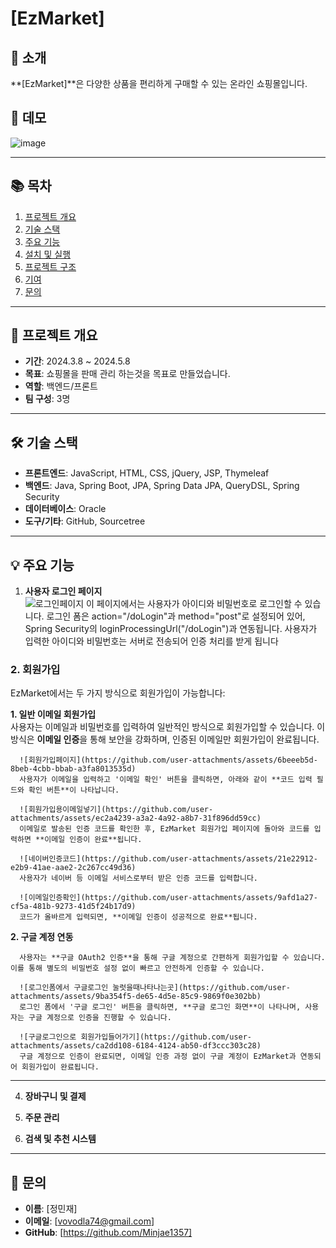 # [EzMarket]

## 🛒 소개
**[EzMarket]**은 다양한 상품을 편리하게 구매할 수 있는 온라인 쇼핑몰입니다.  

## 📸 데모
![image](https://github.com/user-attachments/assets/e68db682-3ddb-418d-8ab7-efc9f60b3cf8)

---

## 📚 목차
1. [프로젝트 개요](#프로젝트-개요)
2. [기술 스택](#기술-스택)
3. [주요 기능](#주요-기능)
4. [설치 및 실행](#설치-및-실행)
5. [프로젝트 구조](#프로젝트-구조)
6. [기여](#기여)
7. [문의](#문의)

---

## 📝 프로젝트 개요
- **기간**: 2024.3.8 ~ 2024.5.8
- **목표**: 쇼핑몰을 판매 관리 하는것을 목표로 만들었습니다.
- **역할**: 백엔드/프론트
- **팀 구성**: 3명

---

## 🛠️ 기술 스택
- **프론트엔드**: JavaScript, HTML, CSS, jQuery, JSP, Thymeleaf
- **백엔드**: Java, Spring Boot, JPA, Spring Data JPA, QueryDSL, Spring Security
- **데이터베이스**: Oracle
- **도구/기타**: GitHub, Sourcetree

---

## 💡 주요 기능
1. **사용자 로그인 페이지**  
   ![로그인페이지](https://github.com/user-attachments/assets/3ec23d07-a3d4-471e-9b20-367b944a656b)
   이 페이지에서는 사용자가 아이디와 비밀번호로 로그인할 수 있습니다.
   로그인 폼은 action="/doLogin"과 method="post"로 설정되어 있어, Spring Security의 loginProcessingUrl("/doLogin")과 연동됩니다. 사용자가 입력한 아이디와 비밀번호는 서버로 전송되어 인증 처리를 받게 됩니다


### 2. 회원가입  
EzMarket에서는 두 가지 방식으로 회원가입이 가능합니다:

  **1. 일반 이메일 회원가입**  
      사용자는 이메일과 비밀번호를 입력하여 일반적인 방식으로 회원가입할 수 있습니다. 이 방식은 **이메일 인증**을 통해 보안을 강화하며, 인증된 이메일만 회원가입이 완료됩니다.  
  
      ![회원가입페이지](https://github.com/user-attachments/assets/6beeeb5d-8beb-4cbb-bbab-a3fa8013535d)  
      사용자가 이메일을 입력하고 '이메일 확인' 버튼을 클릭하면, 아래와 같이 **코드 입력 필드와 확인 버튼**이 나타납니다.  
      
      ![회원가입용이메일넣기](https://github.com/user-attachments/assets/ec2a4239-a3a2-4a92-a8b7-31f896dd59cc)  
      이메일로 발송된 인증 코드를 확인한 후, EzMarket 회원가입 페이지에 돌아와 코드를 입력하면 **이메일 인증이 완료**됩니다.  
      
      ![네이버인증코드](https://github.com/user-attachments/assets/21e22912-e2b9-41ae-aae2-2c267cc49d36)  
      사용자가 네이버 등 이메일 서비스로부터 받은 인증 코드를 입력합니다.  
      
      ![이메일인증확인](https://github.com/user-attachments/assets/9afd1a27-cf5a-481b-9273-41d5f24b17d9)  
      코드가 올바르게 입력되면, **이메일 인증이 성공적으로 완료**됩니다.  
  
  **2. 구글 계정 연동**  
  
      사용자는 **구글 OAuth2 인증**을 통해 구글 계정으로 간편하게 회원가입할 수 있습니다. 이를 통해 별도의 비밀번호 설정 없이 빠르고 안전하게 인증할 수 있습니다.  
      
      ![로그인폼에서 구글로그인 눌럿을때나타나는곳](https://github.com/user-attachments/assets/9ba354f5-de65-4d5e-85c9-9869f0e302bb)  
      로그인 폼에서 '구글 로그인' 버튼을 클릭하면, **구글 로그인 화면**이 나타나며, 사용자는 구글 계정으로 인증을 진행할 수 있습니다.  
      
      ![구글로그인으로 회원가입들어가기](https://github.com/user-attachments/assets/ca2dd108-6184-4124-ab50-df3ccc303c28)  
      구글 계정으로 인증이 완료되면, 이메일 인증 과정 없이 구글 계정이 EzMarket과 연동되어 회원가입이 완료됩니다.

---

   

  
4. **장바구니 및 결제**  


5. **주문 관리**  


6. **검색 및 추천 시스템**  

---

## 📧 문의
- **이름**: [정민재]
- **이메일**: [vovodla74@gmail.com]
- **GitHub**: [https://github.com/Minjae1357]
